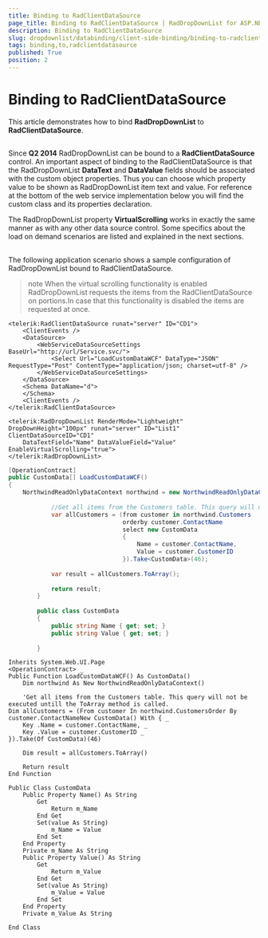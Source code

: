 ```yaml
---
title: Binding to RadClientDataSource
page_title: Binding to RadClientDataSource | RadDropDownList for ASP.NET AJAX Documentation
description: Binding to RadClientDataSource
slug: dropdownlist/databinding/client-side-binding/binding-to-radclientdatasource
tags: binding,to,radclientdatasource
published: True
position: 2
---
```


# Binding to RadClientDataSource



This article demonstrates how to bind **RadDropDownList** to **RadClientDataSource**.

## 

Since **Q2 2014** RadDropDownList can be bound to a **RadClientDataSource** control. An important aspect of binding to the RadClientDataSource is that the RadDropDownList **DataText** and **DataValue** fields should be associated with the custom object properties. Thus you can choose which property value to be shown as RadDropDownList item text and value. For reference at the bottom of the web service implementation below you will find the custom class and its properties declaration.

The RadDropDownList property **VirtualScrolling** works in exactly the same manner as with any other data source control. Some specifics about the load on demand scenarios are listed and explained in the next sections.

## 

The following application scenario shows a sample configuration of RadDropDownList bound to RadClientDataSource.

>note When the virtual scrolling functionality is enabled RadDropDownList requests the items from the RadClientDataSource on portions.In case that this functionality is disabled the items are requested at once.
>


````ASPNET
<telerik:RadClientDataSource runat="server" ID="CD1">
	<ClientEvents />
	<DataSource>
		<WebServiceDataSourceSettings BaseUrl="http://url/Service.svc/">
			<Select Url="LoadCustomDataWCF" DataType="JSON" RequestType="Post" ContentType="application/json; charset=utf-8" />
		</WebServiceDataSourceSettings>
	</DataSource>
	<Schema DataName="d">
	</Schema>
	<ClientEvents />
</telerik:RadClientDataSource>

<telerik:RadDropDownList RenderMode="Lightweight" DropDownHeight="100px" runat="server" ID="List1" ClientDataSourceID="CD1"
	DataTextField="Name" DataValueField="Value" EnableVirtualScrolling="true">
</telerik:RadDropDownList>
````





````C#
[OperationContract]
public CustomData[] LoadCustomDataWCF()
{
	NorthwindReadOnlyDataContext northwind = new NorthwindReadOnlyDataContext();
	
	        //Get all items from the Customers table. This query will not be executed untill the ToArray method is called.
	        var allCustomers = (from customer in northwind.Customers
	                            orderby customer.ContactName
	                            select new CustomData
	                            {
	                                Name = customer.ContactName,
	                                Value = customer.CustomerID
	                            }).Take<CustomData>(46);
	
	        var result = allCustomers.ToArray();
	
	        return result;
	    }
	
	    public class CustomData
	    {
	        public string Name { get; set; }
	        public string Value { get; set; }
	
	    }
````
````VB.NET
Inherits System.Web.UI.Page
<OperationContract> _
Public Function LoadCustomDataWCF() As CustomData()
	Dim northwind As New NorthwindReadOnlyDataContext()

	'Get all items from the Customers table. This query will not be executed untill the ToArray method is called.
Dim allCustomers = (From customer In northwind.CustomersOrder By customer.ContactNameNew CustomData() With { _
	Key .Name = customer.ContactName, _
	Key .Value = customer.CustomerID _
}).Take(Of CustomData)(46)

	Dim result = allCustomers.ToArray()

	Return result
End Function

Public Class CustomData
	Public Property Name() As String
		Get
			Return m_Name
		End Get
		Set(value As String)
			m_Name = Value
		End Set
	End Property
	Private m_Name As String
	Public Property Value() As String
		Get
			Return m_Value
		End Get
		Set(value As String)
			m_Value = Value
		End Set
	End Property
	Private m_Value As String

End Class

````


